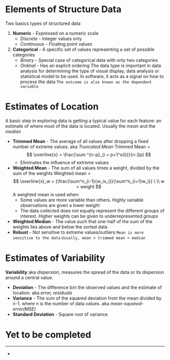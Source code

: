 # Elements of Structure Data
Two basics types of structured data
1. **Numeric** - Expressed on a numeric scale
	- *Discrete* - Integer values only
	- *Continuous* - Floating point values
2. **Categorical** - A specific set of values representing a set of possible categories
	- *Binary* - Special case of categorical data with only two categories
	- *Ordinal* - Has an explicit ordering
The data type is important in data analysis for determining the type of visual display, data analysis or statistical model to be used. In software, it acts as a signal on how to process the data
`The outcome is also known as the dependent variable`

# Estimates of Location
A basic step in exploring data is getting a typical value for each feature: an estimate of where most of the data is located. Usually the *mean* and the *median*
- **Trimmed Mean** - The average of all values after dropping a fixed number of extreme values. aka *Truncated Mean*
	Trimmed Mean =     $$	 \overline{x} = \frac{\sum ^{n-p}_{i = p+1^x(i)}}{n-2p}  $$
	- Eliminates the influence of extreme values
- **Weighted Mean** - The sum of all values times a weight, divided by the sum of the weights
	Weighted mean = $$ \overline{x}_w = {\frac{\sum^n_{i-1}{w_ix_i}}{\sum^n_{i=1}w_i}} \ \\	 w = weight 
	$$
	A weighted mean is used when:
	- Some values are more variable than others. Highly variable observations are given a lower weight
	- The data collected does not equally represent the different groups of interest. Higher weights can be given to underrepresented groups
- **Weighted Median** - The value such that one-half of the sum of the weights lies above and below the sorted data
- **Robust** - Not sensitive to extreme values/outliers
`Mean is more sensitive to the data`
`Usually, mean > trimmed mean > median`

# Estimates of Variability
**Variability** aka *dispersion*, measures the spread of the data or its dispersion around a central value.
- **Deviation** - The difference b/n the observed values and the estimate of location. aka *error, residuals*
- **Variance** - The sum of the squared deviation from the mean divided by n-1, where n is the number of data values. aka *mean-squared-error(MSE)*
- **Standard Deviation** - Square root of variance

# Yet to be completed
- - -
-